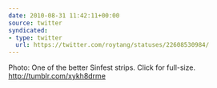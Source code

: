 ```yaml
---
date: 2010-08-31 11:42:11+00:00
source: twitter
syndicated:
- type: twitter
  url: https://twitter.com/roytang/statuses/22608530984/
---
```


Photo: One of the better Sinfest strips. Click for full-size. http://tumblr.com/xykh8drme
